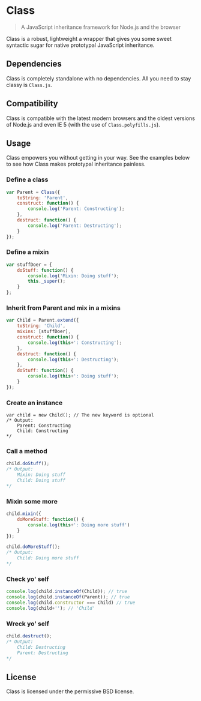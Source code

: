 # Class
> A JavaScript inheritance framework for Node.js and the browser

Class is a robust, lightweight a wrapper that gives you some sweet syntactic sugar for native prototypal JavaScript inheritance.


## Dependencies

Class is completely standalone with no dependencies. All you need to stay classy is `Class.js`.


## Compatibility

Class is compatible with the latest modern browsers and the oldest versions of Node.js and even IE 5 (with the use of `Class.polyfills.js`).


## Usage

Class empowers you without getting in your way. See the examples below to see how Class makes prototypal inheritance painless.


### Define a class

```javascript
var Parent = Class({
	toString: 'Parent',
	construct: function() {
		console.log('Parent: Constructing');
	},
	destruct: function() {
		console.log('Parent: Destructing');
	}
});
```


### Define a mixin

```javascript
var stuffDoer = {
	doStuff: function() {
		console.log('Mixin: Doing stuff');
		this._super();
	}
};
```


### Inherit from Parent and mix in a mixins

```javascript
var Child = Parent.extend({
	toString: 'Child',
	mixins: [stuffDoer],
	construct: function() {
		console.log(this+': Constructing');
	},
	destruct: function() {
		console.log(this+': Destructing');
	},
	doStuff: function() {
		console.log(this+': Doing stuff');
	}
});
```


### Create an instance

```
var child = new Child(); // The new keyword is optional
/* Output:
	Parent: Constructing
	Child: Constructing
*/
```


### Call a method

```javascript
child.doStuff();
/* Output:
	Mixin: Doing stuff
	Child: Doing stuff
*/
```


### Mixin some more

```javascript
child.mixin({
	doMoreStuff: function() {
		console.log(this+': Doing more stuff')
	}
});

child.doMoreStuff();
/* Output:
	Child: Doing more stuff
*/
```


### Check yo' self

```javascript
console.log(child.instanceOf(Child)); // true
console.log(child.instanceOf(Parent)); // true
console.log(child.constructor === Child) // true
console.log(child+''); // 'Child'
```


### Wreck yo' self

```javascript
child.destruct();
/* Output:
	Child: Destructing
	Parent: Destructing
*/
```

## License

Class is licensed under the permissive BSD license.
